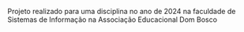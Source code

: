 Projeto realizado para uma disciplina no ano de 2024 na faculdade de Sistemas de Informação na Associação Educacional Dom Bosco
